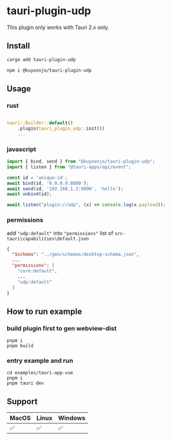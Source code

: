 # tauri-plugin-udp

This plugin only works with Tauri 2.x only.

## Install

```bash
cargo add tauri-plugin-udp
```
```bash
npm i @kuyoonjo/tauri-plugin-udp
```

## Usage

### rust
```rust

tauri::Builder::default()
    .plugin(tauri_plugin_udp::init())
    ...
```

### javascript
```javascript
import { bind, send } from "@kuyoonjo/tauri-plugin-udp";
import { listen } from "@tauri-apps/api/event";

const id = 'unique-id';
await bind(id, '0.0.0.0:8080');
await send(id, '192.168.1.2:9090', 'hello');
await unbind(id);

await listen("plugin://udp", (x) => console.log(x.payload));

```

### permissions

add `"udp:default"` into `"permissions"` list of `src-tauri\capabilities\default.json`

```json
{
  "$schema": "../gen/schemas/desktop-schema.json",
  ...
  "permissions": [
    "core:default",
    ...
    "udp:default"
  ]
}
```

## How to run example

### build plugin first to gen webview-dist

```shell
pnpm i
pnpm build
```

### entry example and run

```shell
cd examples/tauri-app-vue
pnpm i
pnpm tauri dev
```

## Support

| MacOS | Linux | Windows |
| ----- | ----- | ------- |
| ✅    | ✅    | ✅      |
